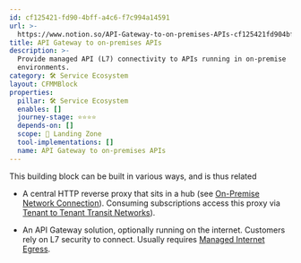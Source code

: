```yaml
---
id: cf125421-fd90-4bff-a4c6-f7c994a14591
url: >-
  https://www.notion.so/API-Gateway-to-on-premises-APIs-cf125421fd904bffa4c6f7c994a14591
title: API Gateway to on-premises APIs
description: >-
  Provide managed API (L7) connectivity to APIs running in on-premise
  environments.
category: 🛠 Service Ecosystem
layout: CFMMBlock
properties:
  pillar: 🛠 Service Ecosystem
  enables: []
  journey-stage: ⭐️⭐️⭐️⭐️
  depends-on: []
  scope: 🛬 Landing Zone
  tool-implementations: []
  name: API Gateway to on-premises APIs
---
```


This building block can be built in various ways, and is thus related

- A central HTTP reverse proxy that sits in a hub (see [On-Premise Network Connection](./on-premise-network-connection.md)). Consuming subscriptions access this proxy via [Tenant to Tenant Transit Networks](./tenant-to-tenant-transit-networks.md)).

- An API Gateway solution, optionally running on the internet. Customers rely on L7 security to connect. Usually requires [Managed Internet Egress](./managed-internet-egress.md). 
